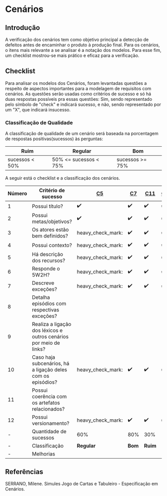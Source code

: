 # Cenários

## Introdução

A verificação dos cenários tem como objetivo principal a detecção de defeitos antes de encaminhar o produto à produção final. Para os cenários, o itens mais relevante a se analisar é a notação dos modelos. Para esse fim, um checklist mostrou-se mais prático e eficaz para a verificação.

## Checklist

Para analisar os modelos dos Cenários, foram levantadas questões a respeito de aspectos importantes para a modelagem de requisitos com cenários. As questões serão usadas como critérios de sucesso e só há duas respostas possíveis pra essas questões: Sim, sendo representado pelo símbolo de "check" e indicará sucesso, e não, sendo representado por um "X", que indicará insucesso.

### Classificação de Qualidade

A classificação de qualidade de um cenário será baseada na porcentagem de respostas positivas(sucessos) às perguntas:

|Ruim|Regular|Bom|
|--|--|--|
|sucessos < 50%| 50% <= sucessos < 75%| sucessos >= 75%|

A seguir está o checklist e a classificação dos cenários.

|Número|Critério de sucesso|[C5](../../modelagem/cenarios/#c5-limpar-o-nome)|[C7](../../modelagem/cenarios/#c7-ignorar-transacao)|[C11](../../modelagem/cenarios/#c11-solicitar-suporte)|[C13](../../modelagem/cenarios/#c13-criar-uma-conta)|[C17](../../modelagem/cenarios/#c17-adicionar-comentario-numa-transacao)|[C19](../../modelagem/cenarios/#c19-cadastrar-banco)|[C21](../../modelagem/cenarios/#c21-atualizar-contas-e-cartoes)|
----|----------------------|--|--|--|--|--|--|--|
|1| Possui título?| :heavy_check_mark: | :heavy_check_mark: |:heavy_check_mark: | :heavy_check_mark: | :heavy_check_mark: | :heavy_check_mark: | :heavy_check_mark: | | :heavy_check_mark: | :x:
|2| Possui metas/objetivos?| :heavy_check_mark: | :heavy_check_mark: |:heavy_check_mark: | :heavy_check_mark: | :heavy_check_mark: | :heavy_check_mark: | :heavy_check_mark: | | :heavy_check_mark: |
|3| Os atores estão bem definidos?| heavy_check_mark: |:heavy_check_mark: |:heavy_check_mark: | :heavy_check_mark: | :heavy_check_mark: | :heavy_check_mark: | :heavy_check_mark: | | :heavy_check_mark: |
|4| Possui contexto?| heavy_check_mark: | :heavy_check_mark: |:heavy_check_mark: | :heavy_check_mark: | :heavy_check_mark: | :heavy_check_mark: | :heavy_check_mark: | | :heavy_check_mark: |
|5| Há descrição dos recursos?| heavy_check_mark: | :heavy_check_mark: |:heavy_check_mark: | :heavy_check_mark: | :heavy_check_mark: | :heavy_check_mark: | :heavy_check_mark: | | :heavy_check_mark: |
|6| Responde o 5W2H?| heavy_check_mark: | :heavy_check_mark: |:heavy_check_mark: | :heavy_check_mark: | :heavy_check_mark: | :heavy_check_mark: | :heavy_check_mark: | | :heavy_check_mark: | 
|7| Descreve exceções?| heavy_check_mark: | :heavy_check_mark: |:heavy_check_mark: | :heavy_check_mark: | :heavy_check_mark: | :heavy_check_mark: | :heavy_check_mark: | | :heavy_check_mark: |
|8| Detalha episódios com respectivas exceções?|
|9| Realiza a ligação dos léxicos e outros cenários por meio de links?|
|10| Caso haja subcenários, há a ligação deles com os episódios?| heavy_check_mark: | :heavy_check_mark: |:heavy_check_mark: | :heavy_check_mark: | :heavy_check_mark: | :heavy_check_mark: | :heavy_check_mark: | | :heavy_check_mark: | 	
|11| Possui coerência com os artefatos relacionados?|
|12| Possui versionamento?| heavy_check_mark: | :heavy_check_mark: |:heavy_check_mark: | :heavy_check_mark: | :heavy_check_mark: | :heavy_check_mark: | :heavy_check_mark: | | :heavy_check_mark: |
|-| Quantidade de sucessos | 60% | 80% | 30% |
|-| Classificação | **Regular**  | **Bom** | **Ruim** | |
|-| Melhorias | | | | |


## Referências

SERRANO, Milene. Simules Jogo de Cartas e Tabuleiro - Especificação em Cenários.
